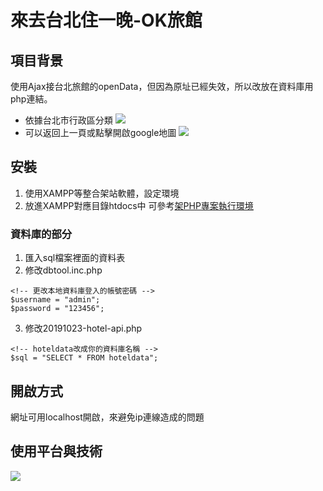 # 來去台北住一晚-OK旅館

## 項目背景
使用Ajax接台北旅館的openData，但因為原址已經失效，所以改放在資料庫用php連結。
* 依據台北市行政區分類
![](https://i.imgur.com/HuuZ7Kq.png)
* 可以返回上一頁或點擊開啟google地圖
![](https://i.imgur.com/CDxwdEA.png)

## 安裝
1. 使用XAMPP等整合架站軟體，設定環境
2. 放進XAMPP對應目錄htdocs中
可參考[架PHP專案執行環境](https://ithelp.ithome.com.tw/articles/10216841)

### 資料庫的部分
1. 匯入sql檔案裡面的資料表
2. 修改dbtool.inc.php
```php=
<!-- 更改本地資料庫登入的帳號密碼 -->
$username = "admin";
$password = "123456";
```
3. 修改20191023-hotel-api.php
```php=
<!-- hoteldata改成你的資料庫名稱 -->
$sql = "SELECT * FROM hoteldata";
```
## 開啟方式
網址可用localhost開啟，來避免ip連線造成的問題

## 使用平台與技術
![](https://i.imgur.com/n6qQFfu.png)
